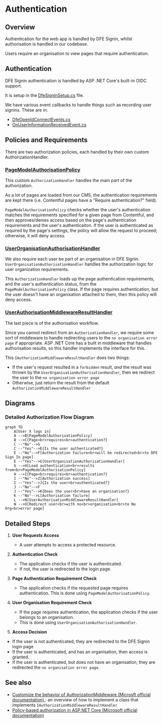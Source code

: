 # Authentication

## Overview

Authentication for the web app is handled by DFE Signin, whilst authorisation is handled in our codebase.

Users require an organisation to view pages that require authentication.

## Authentication

DFE Signin authentication is handled by ASP .NET Core's built-in OIDC support.

It is setup in the [DfeSignInSetup.cs](/src/Dfe.PlanTech.Infrastructure.SignIn/DfeSignInSetup.cs) file.

We have various event callbacks to handle things such as recording user signins. These are in:
- [DfeOpenIdConnectEvents.cs](/src/Dfe.PlanTech.Infrastructure.SignIn/DfeOpenIdConnectEvents.cs)
- [OnUserInformationReceivedEvent.cs](/src/Dfe.PlanTech.Infrastructure.SignIn/ConnectEvents/OnUserInformationReceivedEvent.cs)

## Policies and Requirements

There are two authorization policies, each handled by their own custom AuthorizationHandler.

### [PageModelAuthorisationPolicy](/src/Dfe.PlanTech.Web/Authorisation/PageModelAuthorisationPolicy.cs)

This custom `AuthorizationHandler` handles the main part of the authorization.

As a lot of pages are loaded from our CMS, the authentication requirements are kept there (i.e. Contentful pages have a "Require authentication?" field).

`PageModelAuthorisationPolicy` checks whether the user's authentication matches the requirements specified for a given page from Contentful, and then approves/denies access based on the page's authentication requirements and the user's authenticaiton. If the user is authenticated as required by the page's settings, the policy will allow the request to proceed; otherwise, it will deny access.

### [UserOrganisationAuthorisationHandler](/src/Dfe.PlanTech.Web/Authorisation/UserOrganisationAuthorisationHandler.cs)

We also require each user be part of an organisation in DFE Signin. `UserOrganisationAuthorisationHandler` handles the authorization logic for user organization requirements.

This `AuthorizationHandler` loads up the page authentication requirements, and the user's authentication status, from the `PageModelAuthorisationPolicy` class. If the page requires authentication, but the user doesn't have an organisation attached to them, then this policy will deny access.

### [UserAuthorisationMiddlewareResultHandler](/src/Dfe.PlanTech.Web/Authorisation/UserAuthorisationMiddlewareResultHandler.cs)

The last piece is of the authorisation workflow. 

Since you cannot redirect from an `AuthorizationHandler`, we require some sort of middleware to handle redirecting users to the `no organisation error page` if appropriate. ASP .NET Core has a built in middleware that handles authorisation results, so this handler implements the interface for this.

This `IAuthorizationMiddlewareResultHandler` does two things:
- If the user's request resulted in a `forbidden` result, _and_ the result was thrown by the `UserOrganisationAuthorisationHandler`, then we redirect the user to the `no organisation error page`
- Otherwise, just return the result from the default `AuthorizationMiddlewareResultHandler`

## Diagrams

### Detailed Authorization Flow Diagram

```mermaid
graph TD
    A[User X logs in]
    A -->B[PageModelAuthorisationPolicy]
    B -->C{Page<br>requires<br>authentication?}
    C --"No"-->G
    C --"Yes"-->E{Is the user authenticated?}
    E --"No"-->F[Authorization failure<br>will be redirected<br>to DFE Sign In page]
    E --"Yes"-->G[UserOrganisationAuthorisationHandler]
    G -->H[Load authentication<br>results from<br>PageModelAuthorisationPolicy]
    H -->I{Page<br>requires<br>authentication?}
    I --"No"-->Z[Authorization success]
    I --"Yes"-->J{Is the user<br>authenticated?}
    J --"No"-->F
    J --"Yes"-->K{Does the user<br>have an organisation?}
    K --"No"-->L[Authorisation failure]
    L -->N[UserAuthorisationMiddlewareResultHandler]
    N -->O[Redirect user<br>with no<br>organisation<br>to No Org<br>error page]
```

## Detailed Steps

1. **User Requests Access**
   - A user attempts to access a protected resource.
  
2. **Authentication Check**
   - The application checks if the user is authenticated.
   - If not, the user is redirected to the login page.

3. **Page Authentication Requirement Check**
   - The application checks if the requested page requires authentication. This is done using `PageModelAuthorisationPolicy`.

4. **User Organisation Requirement Check**
   - If the page requires authentication, the application checks if the user belongs to an organisation.
   - This is done using `UserOrganisationAuthorisationHandler`.

5. **Access Decision**
- If the user is not authenticated, they are redirected to the DFE Signin login page
- If the user is authenticated, and has an organisation, then access is granted.
- If the user is authenticated, but does not have an organisation, they are redirected the `no organisation error page`.

## See also

- [Customize the behavior of AuthorizationMiddleware (Microsft official documentation)
](https://learn.microsoft.com/en-us/aspnet/core/security/authorization/customizingauthorizationmiddlewareresponse?view=aspnetcore-8.0): an overview of how to implement a class that implements `IAuthorizationMiddlewareResultHandler`
- [Policy-based authorization in ASP.NET Core
 (Microsoft official documentation)](https://learn.microsoft.com/en-us/aspnet/core/security/authorization/policies?view=aspnetcore-8.0)